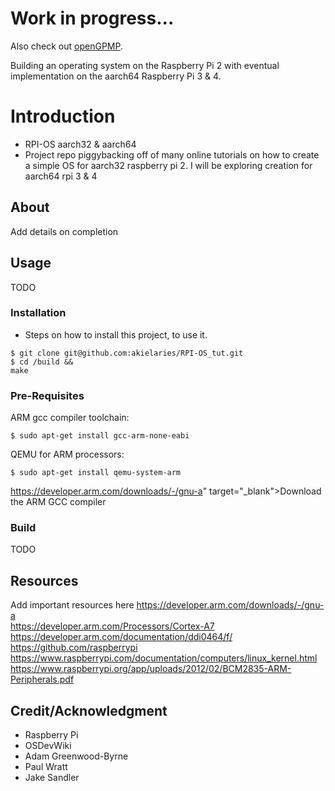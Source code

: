 # Work in progress...
Also check out [openGPMP](https://github.com/akielaries/openGPMP).

Building an operating system on the Raspberry Pi 2 with eventual 
implementation on the aarch64 Raspberry Pi 3 & 4. 

# Introduction
- RPI-OS aarch32 & aarch64 
- Project repo piggybacking off of many online tutorials on how to create a simple OS for aarch32
  raspberry pi 2. I will be exploring creation for aarch64 rpi 3 & 4

## About
Add details on completion

## Usage
TODO

### Installation
- Steps on how to install this project, to use it.

```
$ git clone git@github.com:akielaries/RPI-OS_tut.git
$ cd /build &&
make
```

### Pre-Requisites
ARM gcc compiler toolchain:
```
$ sudo apt-get install gcc-arm-none-eabi
```
QEMU for ARM processors:
```
$ sudo apt-get install qemu-system-arm
```
https://developer.arm.com/downloads/-/gnu-a" target="_blank">Download the ARM GCC compiler

### Build
TODO 


## Resources
Add important resources here
https://developer.arm.com/downloads/-/gnu-a <br>
https://developer.arm.com/Processors/Cortex-A7 <br>
https://developer.arm.com/documentation/ddi0464/f/ <br>
https://github.com/raspberrypi <br>
https://www.raspberrypi.com/documentation/computers/linux_kernel.html <br>
https://www.raspberrypi.org/app/uploads/2012/02/BCM2835-ARM-Peripherals.pdf <br>


## Credit/Acknowledgment
  * Raspberry Pi
  * OSDevWiki
  * Adam Greenwood-Byrne
  * Paul Wratt
  * Jake Sandler
